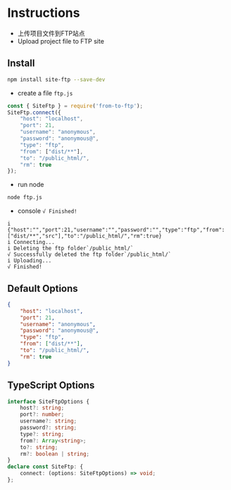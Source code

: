 # Instructions
- 上传项目文件到FTP站点
- Upload project file to FTP site
## Install
```sh
npm install site-ftp --save-dev
```
- create a file `ftp.js`
```javascript
const { SiteFtp } = require('from-to-ftp');
SiteFtp.connect({
    "host": "localhost",
    "port": 21,
    "username": "anonymous",
    "password": "anonymous@",
    "type": "ftp",
    "from": ["dist/**"],
    "to": "/public_html/",
    "rm": true
});
```
- run node
```sh
node ftp.js
```
- console `√ Finished!`
```log
i {"host":"","port":21,"username":"","password":"","type":"ftp","from":["dist/**","src"],"to":"/public_html/","rm":true}
i Connecting...
i Deleting the ftp folder`/public_html/`
√ Successfully deleted the ftp folder`/public_html/`
i Uploading...
√ Finished!
```
## Default Options
```json
{
    "host": "localhost",
    "port": 21,
    "username": "anonymous",
    "password": "anonymous@",
    "type": "ftp",
    "from": ["dist/**"],
    "to": "/public_html/",
    "rm": true
}
```
## TypeScript Options
```typescript
interface SiteFtpOptions {
    host?: string;
    port?: number;
    username?: string;
    password?: string;
    type?: string;
    from?: Array<string>;
    to?: string;
    rm?: boolean | string;
}
declare const SiteFtp: {
    connect: (options: SiteFtpOptions) => void;
};
```
